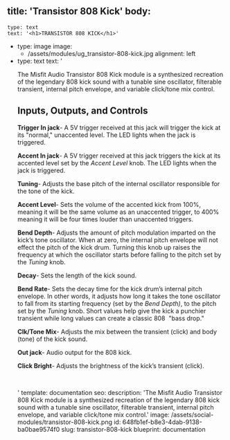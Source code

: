 title: 'Transistor 808 Kick'
body:
  -
    type: text
    text: '<h1>TRANSISTOR 808 KICK</h1>'
  -
    type: image
    image:
      - /assets/modules/ug_transistor-808-kick.jpg
    alignment: left
  -
    type: text
    text: '<p>The Misfit Audio Transistor 808 Kick module is a synthesized recreation of the legendary 808 kick sound with a tunable sine oscillator, filterable transient, internal pitch envelope, and variable click/tone mix control.&nbsp;</p><h2><strong>Inputs, Outputs, and Controls</strong></h2><p><strong>Trigger In jack</strong>- A 5V trigger received at this jack will trigger the kick at its "normal," unaccented level. The LED lights when the jack is triggered.&nbsp;</p><p><strong>Accent In jack</strong>- A 5V trigger received at this jack triggers the kick at its accented level set by the <em>Accent Level</em> knob. The LED lights when the jack is triggered.&nbsp;</p><p><strong>Tuning</strong>- Adjusts the base pitch of the internal oscillator responsible for the tone of the kick.</p><p><strong>Accent Level</strong>- Sets the volume of the accented kick from 100%, meaning it will be the same volume as an unaccented trigger, to 400% meaning it will be four times louder than unaccented triggers.&nbsp;</p><p><strong>Bend Depth</strong>- Adjusts the amount of pitch modulation imparted on the kick’s tone oscillator. When at zero, the internal pitch envelope will not effect the pitch of the kick drum. Turning this knob up raises the frequency at which the oscillator starts before falling to the pitch set by the <em>Tuning</em> knob.</p><p><strong>Decay</strong>- Sets the length of the kick sound.&nbsp;</p><p><strong>Bend Rate</strong>- Sets the decay time for the kick drum’s internal pitch envelope. In other words, it adjusts how long it takes the tone oscillator to fall from its starting frequency (set by the <em>Bend Depth)</em>, to the pitch set by the <em>Tuning</em> knob. Short values help give the kick a punchier transient while long values can create a classic 808&nbsp; "bass drop."</p><p><strong>Clk/Tone Mix</strong>- Adjusts the mix between the transient (click) and body (tone) of the kick sound.&nbsp;&nbsp;</p><p><strong>Out jack</strong>- Audio output for the 808 kick.&nbsp;</p><p><strong>Click Bright</strong>- Adjusts the brightness of the kick’s transient (click).&nbsp;</p><p><br></p>'
template: documentation
seo:
  description: 'The Misfit Audio Transistor 808 Kick module is a synthesized recreation of the legendary 808 kick sound with a tunable sine oscillator, filterable transient, internal pitch envelope, and variable click/tone mix control.'
  image: /assets/social-modules/transistor-808-kick.png
id: 648fb1ef-b8e3-4dab-9138-ba0bae9574f0
slug: transistor-808-kick
blueprint: documentation
